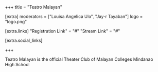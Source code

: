 +++
title = "Teatro Malayan"

[extra]
moderators = ["Louisa Angelica Ulo", "Jay-r Tayaban"]
logo = "logo.png"

[extra.links]
"Registration Link" = "#"
"Stream Link" = "#"

[extra.social_links]


+++

Teatro Malayan is the official Theater Club of Malayan Colleges Mindanao High School